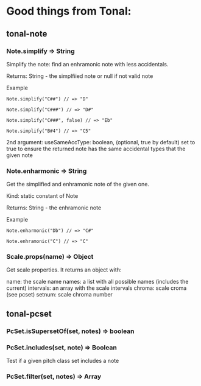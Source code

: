 
# Good things from Tonal:
## tonal-note
### Note.simplify => String

  Simplify the note: find an enhramonic note with less accidentals.

  Returns: String - the simplfiied note or null if not valid note

  Example

    Note.simplify("C##") // => "D"

    Note.simplify("C###") // => "D#"

    Note.simplify("C###", false) // => "Eb"

    Note.simplify("B#4") // => "C5"

  2nd argument: useSameAccType: boolean, (optional, true by default) set to true to ensure the returned note has the same accidental types that the given note

### Note.enharmonic => String

  Get the simplified and enhramonic note of the given one.

  Kind: static constant of Note

  Returns: String - the enhramonic note

  Example

    Note.enharmonic("Db") // => "C#"

    Note.enhramonic("C") // => "C"

### Scale.props(name) ⇒ Object
Get scale properties. It returns an object with:

name: the scale name
names: a list with all possible names (includes the current)
intervals: an array with the scale intervals
chroma: scale croma (see pcset)
setnum: scale chroma number

## tonal-pcset

### PcSet.isSupersetOf(set, notes) => boolean
### PcSet.includes(set, note) => Boolean
Test if a given pitch class set includes a note
### PcSet.filter(set, notes) => Array


